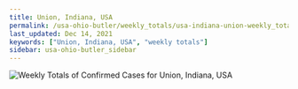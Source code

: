 ```yaml
---
title: Union, Indiana, USA
permalink: /usa-ohio-butler/weekly_totals/usa-indiana-union-weekly_totals.html
last_updated: Dec 14, 2021
keywords: ["Union, Indiana, USA", "weekly totals"]
sidebar: usa-ohio-butler_sidebar
---
```


![Weekly Totals of Confirmed Cases for Union, Indiana, USA](/covid_tracker/images/graphs/usa-indiana-union-weekly_totals_graph.png)
